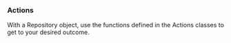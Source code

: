 ### Actions ###

With a Repository object, use the functions defined in the Actions classes to get to your desired outcome. 